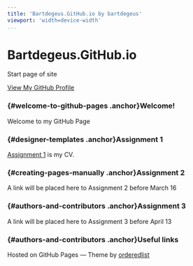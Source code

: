 ```yaml
---
title: 'Bartdegeus.GitHub.io by bartdegeus'
viewport: 'width=device-width'
...
```


<div class="wrapper">

Bartdegeus.GitHub.io
====================

Start page of site

[View My GitHub Profile](https://github.com/bartdegeus)

<div class="section">

### [<span class="octicon octicon-link" aria-hidden="true"></span>](#welcome-to-github-pages){#welcome-to-github-pages .anchor}Welcome!

Welcome to my GitHub Page

### [<span class="octicon octicon-link" aria-hidden="true"></span>](#designer-templates){#designer-templates .anchor}Assignment 1

[Assignment 1](https://github.com/bartdegeus/assignment-1) is my CV.

### [<span class="octicon octicon-link" aria-hidden="true"></span>](#creating-pages-manually){#creating-pages-manually .anchor}Assignment 2

A link will be placed here to Assignment 2 before March 16

### [<span class="octicon octicon-link" aria-hidden="true"></span>](#authors-and-contributors){#authors-and-contributors .anchor}Assignment 3

A link will be placed here to Assignment 3 before April 13

### [<span class="octicon octicon-link" aria-hidden="true"></span>](#authors-and-contributors){#authors-and-contributors .anchor}Useful links



</div>

Hosted on GitHub Pages — Theme by
[orderedlist](https://github.com/orderedlist)

</div>
